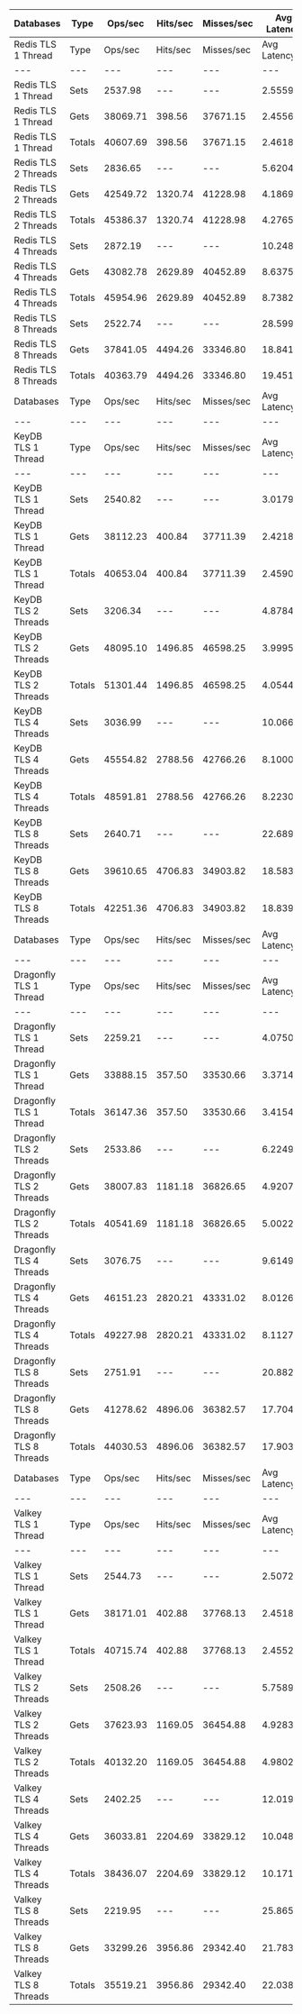 | Databases | Type | Ops/sec | Hits/sec | Misses/sec | Avg Latency | p50 Latency | p99 Latency | p99.9 Latency | KB/sec |
| --- | --- | --- | --- | --- | --- | --- | --- | --- | --- |
| Redis TLS 1 Thread | Type | Ops/sec | Hits/sec | Misses/sec | Avg Latency | p50 Latency | p99 Latency | p99.9 Latency | KB/sec |
| --- | --- | --- | --- | --- | --- | --- | --- | --- | --- |
Redis TLS 1 Thread | Sets | 2537.98 | --- | --- | 2.55597 | 2.35100 | 6.71900 | 36.35100 | 1068.21 |
Redis TLS 1 Thread | Gets | 38069.71 | 398.56 | 37671.15 | 2.45560 | 2.35100 | 4.57500 | 9.34300 | 1600.29 |
Redis TLS 1 Thread | Totals | 40607.69 | 398.56 | 37671.15 | 2.46188 | 2.35100 | 5.24700 | 9.66300 | 2668.51 |
Redis TLS 2 Threads | Sets | 2836.65 | --- | --- | 5.62048 | 4.15900 | 8.06300 | 311.29500 | 1193.92 |
Redis TLS 2 Threads | Gets | 42549.72 | 1320.74 | 41228.98 | 4.18696 | 4.15900 | 7.00700 | 11.00700 | 2119.40 |
Redis TLS 2 Threads | Totals | 45386.37 | 1320.74 | 41228.98 | 4.27655 | 4.15900 | 7.03900 | 12.03100 | 3313.32 |
Redis TLS 4 Threads | Sets | 2872.19 | --- | --- | 10.24865 | 8.63900 | 15.80700 | 460.79900 | 1208.88 |
Redis TLS 4 Threads | Gets | 43082.78 | 2629.89 | 40452.89 | 8.63752 | 8.57500 | 13.75900 | 19.58300 | 2634.46 |
Redis TLS 4 Threads | Totals | 45954.96 | 2629.89 | 40452.89 | 8.73821 | 8.63900 | 13.82300 | 20.60700 | 3843.34 |
Redis TLS 8 Threads | Sets | 2522.74 | --- | --- | 28.59984 | 18.81500 | 32.25500 | 1654.78300 | 1061.80 |
Redis TLS 8 Threads | Gets | 37841.05 | 4494.26 | 33346.80 | 18.84114 | 18.81500 | 27.64700 | 36.09500 | 3139.46 |
Redis TLS 8 Threads | Totals | 40363.79 | 4494.26 | 33346.80 | 19.45106 | 18.81500 | 27.77500 | 40.95900 | 4201.26 |
| Databases | Type | Ops/sec | Hits/sec | Misses/sec | Avg Latency | p50 Latency | p99 Latency | p99.9 Latency | KB/sec |
| --- | --- | --- | --- | --- | --- | --- | --- | --- | --- |
| KeyDB TLS 1 Thread | Type | Ops/sec | Hits/sec | Misses/sec | Avg Latency | p50 Latency | p99 Latency | p99.9 Latency | KB/sec |
| --- | --- | --- | --- | --- | --- | --- | --- | --- | --- |
KeyDB TLS 1 Thread | Sets | 2540.82 | --- | --- | 3.01790 | 2.27100 | 4.92700 | 116.22300 | 1069.41 |
KeyDB TLS 1 Thread | Gets | 38112.23 | 400.84 | 37711.39 | 2.42182 | 2.25500 | 4.04700 | 5.37500 | 1602.77 |
KeyDB TLS 1 Thread | Totals | 40653.04 | 400.84 | 37711.39 | 2.45908 | 2.25500 | 4.06300 | 5.98300 | 2672.18 |
KeyDB TLS 2 Threads | Sets | 3206.34 | --- | --- | 4.87844 | 3.90300 | 10.30300 | 202.75100 | 1349.52 |
KeyDB TLS 2 Threads | Gets | 48095.10 | 1496.85 | 46598.25 | 3.99956 | 3.90300 | 8.70300 | 11.13500 | 2397.12 |
KeyDB TLS 2 Threads | Totals | 51301.44 | 1496.85 | 46598.25 | 4.05449 | 3.90300 | 8.70300 | 11.58300 | 3746.64 |
KeyDB TLS 4 Threads | Sets | 3036.99 | --- | --- | 10.06653 | 7.67900 | 22.27100 | 419.83900 | 1278.24 |
KeyDB TLS 4 Threads | Gets | 45554.82 | 2788.56 | 42766.26 | 8.10009 | 7.61500 | 18.68700 | 24.06300 | 2788.56 |
KeyDB TLS 4 Threads | Totals | 48591.81 | 2788.56 | 42766.26 | 8.22300 | 7.61500 | 18.81500 | 25.59900 | 4066.81 |
KeyDB TLS 8 Threads | Sets | 2640.71 | --- | --- | 22.68946 | 17.79100 | 46.07900 | 868.35100 | 1111.45 |
KeyDB TLS 8 Threads | Gets | 39610.65 | 4706.83 | 34903.82 | 18.58313 | 17.66300 | 39.16700 | 49.66300 | 3287.18 |
KeyDB TLS 8 Threads | Totals | 42251.36 | 4706.83 | 34903.82 | 18.83977 | 17.66300 | 39.42300 | 52.47900 | 4398.64 |
| Databases | Type | Ops/sec | Hits/sec | Misses/sec | Avg Latency | p50 Latency | p99 Latency | p99.9 Latency | KB/sec |
| --- | --- | --- | --- | --- | --- | --- | --- | --- | --- |
| Dragonfly TLS 1 Thread | Type | Ops/sec | Hits/sec | Misses/sec | Avg Latency | p50 Latency | p99 Latency | p99.9 Latency | KB/sec |
| --- | --- | --- | --- | --- | --- | --- | --- | --- | --- |
Dragonfly TLS 1 Thread | Sets | 2259.21 | --- | --- | 4.07506 | 3.50300 | 7.39100 | 147.45500 | 950.88 |
Dragonfly TLS 1 Thread | Gets | 33888.15 | 357.50 | 33530.66 | 3.37147 | 3.47100 | 6.33500 | 7.74300 | 1425.54 |
Dragonfly TLS 1 Thread | Totals | 36147.36 | 357.50 | 33530.66 | 3.41545 | 3.47100 | 6.36700 | 8.25500 | 2376.42 |
Dragonfly TLS 2 Threads | Sets | 2533.86 | --- | --- | 6.22496 | 4.73500 | 11.64700 | 288.76700 | 1066.48 |
Dragonfly TLS 2 Threads | Gets | 38007.83 | 1181.18 | 36826.65 | 4.92074 | 4.70300 | 10.43100 | 12.73500 | 1893.71 |
Dragonfly TLS 2 Threads | Totals | 40541.69 | 1181.18 | 36826.65 | 5.00225 | 4.70300 | 10.49500 | 13.63100 | 2960.19 |
Dragonfly TLS 4 Threads | Sets | 3076.75 | --- | --- | 9.61495 | 7.51900 | 23.29500 | 344.06300 | 1294.98 |
Dragonfly TLS 4 Threads | Gets | 46151.23 | 2820.21 | 43331.02 | 8.01263 | 7.45500 | 19.45500 | 25.98300 | 2823.24 |
Dragonfly TLS 4 Threads | Totals | 49227.98 | 2820.21 | 43331.02 | 8.11277 | 7.48700 | 19.58300 | 27.77500 | 4118.21 |
Dragonfly TLS 8 Threads | Sets | 2751.91 | --- | --- | 20.88278 | 16.76700 | 48.89500 | 724.99100 | 1158.26 |
Dragonfly TLS 8 Threads | Gets | 41278.62 | 4896.06 | 36382.57 | 17.70491 | 16.63900 | 39.93500 | 53.24700 | 3422.21 |
Dragonfly TLS 8 Threads | Totals | 44030.53 | 4896.06 | 36382.57 | 17.90353 | 16.63900 | 40.19100 | 57.85500 | 4580.47 |
| Databases | Type | Ops/sec | Hits/sec | Misses/sec | Avg Latency | p50 Latency | p99 Latency | p99.9 Latency | KB/sec |
| --- | --- | --- | --- | --- | --- | --- | --- | --- | --- |
| Valkey TLS 1 Thread | Type | Ops/sec | Hits/sec | Misses/sec | Avg Latency | p50 Latency | p99 Latency | p99.9 Latency | KB/sec |
| --- | --- | --- | --- | --- | --- | --- | --- | --- | --- |
Valkey TLS 1 Thread | Sets | 2544.73 | --- | --- | 2.50721 | 2.28700 | 7.45500 | 13.69500 | 1071.06 |
Valkey TLS 1 Thread | Gets | 38171.01 | 402.88 | 37768.13 | 2.45182 | 2.27100 | 6.75100 | 10.94300 | 1605.78 |
Valkey TLS 1 Thread | Totals | 40715.74 | 402.88 | 37768.13 | 2.45528 | 2.27100 | 6.78300 | 11.07100 | 2676.84 |
Valkey TLS 2 Threads | Sets | 2508.26 | --- | --- | 5.75892 | 4.60700 | 15.74300 | 194.55900 | 1055.71 |
Valkey TLS 2 Threads | Gets | 37623.93 | 1169.05 | 36454.88 | 4.92833 | 4.57500 | 13.31100 | 18.04700 | 1874.50 |
Valkey TLS 2 Threads | Totals | 40132.20 | 1169.05 | 36454.88 | 4.98025 | 4.57500 | 13.37500 | 19.45500 | 2930.21 |
Valkey TLS 4 Threads | Sets | 2402.25 | --- | --- | 12.01924 | 9.66300 | 24.31900 | 444.41500 | 1011.09 |
Valkey TLS 4 Threads | Gets | 36033.81 | 2204.69 | 33829.12 | 10.04884 | 9.66300 | 20.99100 | 26.75100 | 2205.35 |
Valkey TLS 4 Threads | Totals | 38436.07 | 2204.69 | 33829.12 | 10.17199 | 9.66300 | 21.11900 | 28.03100 | 3216.44 |
Valkey TLS 8 Threads | Sets | 2219.95 | --- | --- | 25.86543 | 21.24700 | 46.33500 | 925.69500 | 934.36 |
Valkey TLS 8 Threads | Gets | 33299.26 | 3956.86 | 29342.40 | 21.78379 | 21.24700 | 39.67900 | 50.43100 | 2763.42 |
Valkey TLS 8 Threads | Totals | 35519.21 | 3956.86 | 29342.40 | 22.03889 | 21.24700 | 39.93500 | 52.47900 | 3697.78 |
